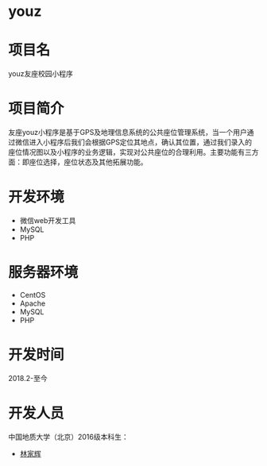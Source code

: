 # youz

# 项目名
youz友座校园小程序

# 项目简介
友座youz小程序是基于GPS及地理信息系统的公共座位管理系统，当一个用户通过微信进入小程序后我们会根据GPS定位其地点，确认其位置，通过我们录入的座位情况图以及小程序的业务逻辑，实现对公共座位的合理利用。主要功能有三方面：即座位选择，座位状态及其他拓展功能。

# 开发环境
- 微信web开发工具
- MySQL
- PHP

# 服务器环境
- CentOS
- Apache
- MySQL
- PHP

# 开发时间
2018.2-至今

# 开发人员
中国地质大学（北京）2016级本科生：
- [林家辉](https://github.com/fcxl9876/)

